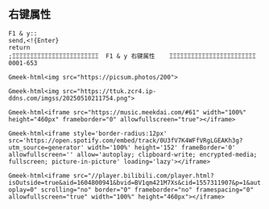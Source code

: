 ## 右键属性

```
F1 & y::
send,<!{Enter}
return
;ΞΞΞΞΞΞΞΞΞΞΞΞΞΞΞΞΞΞΞΞΞΞΞΞ  F1 & y 右键属性    ΞΞΞΞΞΞΞΞΞΞΞΞΞΞΞΞΞΞΞΞΞΞΞΞ 0001-653
```

`Gmeek-html<img src="https://picsum.photos/200">`

`Gmeek-html<img src="https://ttuk.zcr4.ip-ddns.com/imgss/20250510211754.png">`

`Gmeek-html<iframe src="https://music.meekdai.com/#61" width="100%" height="460px" frameborder="0" allowfullscreen="true"></iframe>`

`Gmeek-html<iframe style='border-radius:12px' src='https://open.spotify.com/embed/track/0U3fV7K4WFfVRgLGEAKh3g?utm_source=generator' width='100%' height='152' frameBorder='0' allowfullscreen='' allow='autoplay; clipboard-write; encrypted-media; fullscreen; picture-in-picture' loading='lazy'></iframe>`

`Gmeek-html<iframe src="//player.bilibili.com/player.html?isOutside=true&aid=1604800941&bvid=BV1qm421M7Xs&cid=1557311907&p=1&autoplay=0" scrolling="no" border="0" frameborder="no" framespacing="0" allowfullscreen="true" width="100%" height="460px"></iframe>`



